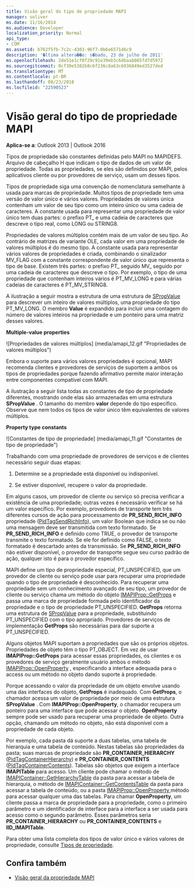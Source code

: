 ```yaml
---
title: Visão geral do tipo de propriedade MAPI
manager: soliver
ms.date: 11/16/2014
ms.audience: Developer
localization_priority: Normal
api_type:
- COM
ms.assetid: b762f5fb-7c2c-4303-96f7-0b6e657146c9
description: '�ltima altera��o: s�bado, 23 de julho de 2011'
ms.openlocfilehash: 2de51e1cf0f29c91e39eb3c6dbaab065fd7d5972
ms.sourcegitcommit: 0cf39e5382b8c6f236c8a63c6036849ed3527ded
ms.translationtype: MT
ms.contentlocale: pt-BR
ms.lasthandoff: 08/23/2018
ms.locfileid: "22590523"
---
```

# <a name="mapi-property-type-overview"></a>Visão geral do tipo de propriedade MAPI
  
**Aplica-se a**: Outlook 2013 | Outlook 2016 
  
Tipos de propriedade são constantes definidas pelo MAPI no MAPIDEFS. Arquivo de cabeçalho H que indicam o tipo de dados de um valor de propriedade. Todas as propriedades, se eles são definidos por MAPI, pelos aplicativos cliente ou por provedores de serviço, usam um desses tipos. 
  
Tipos de propriedade siga uma convenção de nomenclatura semelhante à usada para marcas de propriedade. Muitos tipos de propriedade tem uma versão de valor único e vários valores. Propriedades de valores única contenham um valor de seu tipo como um inteiro único ou uma cadeia de caracteres. A constante usada para representar uma propriedade de valor único tem duas partes: o prefixo PT_ e uma cadeia de caracteres que descreve o tipo real, como LONG ou STRING8. 
  
Propriedades de valores múltiplos contém mais de um valor de seu tipo. Ao contrário de matrizes de variante OLE, cada valor em uma propriedade de valores múltiplos é do mesmo tipo. A constante usada para representar vários valores de propriedades é criada, combinando o sinalizador MV_FLAG com a constante correspondente de valor único que representa o tipo de base. Existem três partes: o prefixo PT_ seguido MV_ seguido por uma cadeia de caracteres que descreve o tipo. Por exemplo, o tipo de uma propriedade que contenham inteiros vários é PT_MV_LONG e para várias cadeias de caracteres é PT_MV_STRING8.
  
A ilustração a seguir mostra a estrutura de uma estrutura de [SPropValue](spropvalue.md) para descrever um inteiro de valores múltiplos, uma propriedade do tipo PT_MV_LONG. O membro **Value** é expandido para incluir uma contagem do número de valores inteiros na propriedade e um ponteiro para uma matriz desses valores. 
  
**Multiple-value properties**
  
![Propriedades de valores múltiplos] (media/amapi_12.gif "Propriedades de valores múltiplos")
  
Embora o suporte para vários valores propriedades é opcional, MAPI recomenda clientes e provedores de serviços de suportem a ambos os tipos de propriedades porque fazendo afirmativo permite maior interação entre componentes compatível com MAPI.
  
A ilustração a seguir lista todas as constantes de tipo de propriedade diferentes, mostrando onde elas são armazenadas em uma estrutura **SPropValue** . O tamanho do membro **valor** depende do tipo específico. Observe que nem todos os tipos de valor único têm equivalentes de valores múltiplos. 
  
**Property type constants**
  
![Constantes de tipo de propriedade] (media/amapi_11.gif "Constantes de tipo de propriedade")
  
Trabalhando com uma propriedade de provedores de serviços e de clientes necessário seguir duas etapas:
  
1. Determine se a propriedade está disponível ou indisponível.
    
2. Se estiver disponível, recupere o valor da propriedade.
    
Em alguns casos, um provedor de cliente ou serviço só precisa verificar a existência de uma propriedade; outras vezes é necessário verificar se há um valor específico. Por exemplo, provedores de transporte tem três diferentes cursos de ação para processamento de **PR\_SEND_RICH_INFO** propriedade ([PidTagSendRichInfo](pidtagsendrichinfo-canonical-property.md)), um valor Boolean que indica se ou não uma mensagem deve ser transmitida com texto formatado. Se **PR\_SEND_RICH_INFO** é definido como TRUE, o provedor de transporte transmite o texto formatado. Se ele for definido como FALSE, o texto formatado é descartado antes da transmissão. Se **PR_SEND_RICH_INFO** não estiver disponível, o provedor de transporte segue seu curso padrão de ação, qualquer isto é para o provedor específico. 
  
MAPI define um tipo de propriedade especial, PT_UNSPECIFIED, que um provedor de cliente ou serviço pode usar para recuperar uma propriedade quando o tipo de propriedade é desconhecido. Para recuperar uma propriedade sem um conhecimento avançado de seu tipo, um provedor de cliente ou serviço chama um método do objeto [IMAPIProp::GetProps](imapiprop-getprops.md) e passa uma marca de propriedade formada pelo identificador da propriedade e o tipo de propriedade PT_UNSPECIFIED. **GetProps** retorna uma estrutura de [SPropValue](spropvalue.md) para a propriedade, substituindo PT_UNSPECIFIED com o tipo apropriado. Provedores de serviços de implementação **GetProps** são necessárias para dar suporte a PT_UNSPECIFIED. 
  
Alguns objetos MAPI suportam a propriedades que são os próprios objetos. Propriedades de objeto têm o tipo PT_OBJECT. Em vez de usar **IMAPIProp::GetProps** para acessar essas propriedades, os clientes e os provedores de serviço geralmente usuário ambos o método [IMAPIProp::OpenProperty](imapiprop-openproperty.md) , especificando a interface adequada para o access ou um método no objeto dando suporte à propriedade. 
  
Porque acessando o valor da propriedade de um objeto envolve usando uma das interfaces do objeto, **GetProps** é inadequado. Com **GetProps**, o chamador acessa um valor de propriedade por meio de uma estrutura **SPropValue** . Com **IMAPIProp::OpenProperty**, o chamador recupera um ponteiro para uma interface que pode acessar o objeto. **OpenProperty** sempre pode ser usado para recuperar uma propriedade de objeto. Outra opção, chamando um método no objeto, não está disponível com a propriedade de cada objeto. 
  
Por exemplo, cada pasta dá suporte a duas tabelas, uma tabela de hierarquia e uma tabela de conteúdo. Nestas tabelas são propriedades da pasta; suas marcas de propriedade são **PR_CONTAINER_HIERARCHY** ([PidTagContainerHierarchy](pidtagcontainerhierarchy-canonical-property.md)) e **PR_CONTAINER_CONTENTS** ([PidTagContainerContents](pidtagcontainercontents-canonical-property.md)). Tabelas são objetos que exigem a interface **IMAPITable** para acesso. Um cliente pode chamar o método de [IMAPIContainer::GetHierarchyTable](imapicontainer-gethierarchytable.md) da pasta para acessar a tabela de hierarquia, o método de [IMAPIContainer::GetContentsTable](imapicontainer-getcontentstable.md) da pasta para acessar a tabela de conteúdo, ou a pasta [IMAPIProp::OpenProperty ](imapiprop-openproperty.md)método para acessar qualquer uma das tabelas. Para chamar **OpenProperty**, um cliente passa a marca de propriedade para a propriedade, como o primeiro parâmetro e um identificador de interface para a interface a ser usada para acesso como o segundo parâmetro. Esses parâmetros seria **PR_CONTAINER_HIERARCHY** ou **PR_CONTAINER_CONTENTS** e **IID_IMAPITable**.
  
Para obter uma lista completa dos tipos de valor único e vários valores de propriedade, consulte [Tipos de propriedade](property-types.md). 
  
## <a name="see-also"></a>Confira também

- [Visão geral da propriedade MAPI](mapi-property-overview.md)


